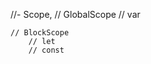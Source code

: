 //- Scope,
    // GlobalScope
        // var

    // BlockScope
        // let
        // const

<!-- ----------------------------- -->





